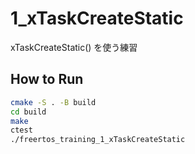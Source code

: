# 1_xTaskCreateStatic

xTaskCreateStatic() を使う練習

## How to Run

```sh
cmake -S . -B build
cd build
make
ctest
./freertos_training_1_xTaskCreateStatic
```
